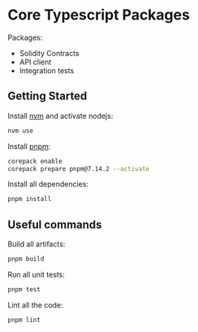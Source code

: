 # Core Typescript Packages

Packages:
* Solidity Contracts
* API client
* Integration tests

## Getting Started

Install [nvm](https://github.com/nvm-sh/) and activate nodejs:

```bash
nvm use
```

Install [pnpm](https://pnpm.io/):

```bash
corepack enable
corepack prepare pnpm@7.14.2 --activate
```

Install all dependencies:

```bash
pnpm install
```

## Useful commands

Build all artifacts:

```bash
pnpm build
```

Run all unit tests:

```bash
pnpm test
```

Lint all the code:

```bash
pnpm lint
```

